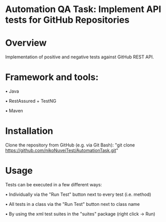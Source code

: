 # Automation QA Task: Implement API tests for GitHub Repositories

# Overview

Implementation of positive and negative tests against GitHub REST API.

# Framework and tools:

• Java

• RestAssured + TestNG

• Maven

# Installation 

Clone the repository from GitHub (e.g. via Git Bash): "git clone https://github.com/nikoNuveiTest/AutomationTask.git"

# Usage
Tests can be executed in a few different ways:

• Individually via the "Run Test" button next to every test (i.e. method)

• All tests in a class via the "Run Test" button next to class name

• By using the xml test suites in the "suites" package (right click -> Run)
